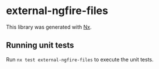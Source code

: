 # external-ngfire-files

This library was generated with [Nx](https://nx.dev).

## Running unit tests

Run `nx test external-ngfire-files` to execute the unit tests.
